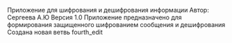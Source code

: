 Приложение для шифрования и дешифрования информации
Автор: Сергеева А.Ю
Версия 1.0
Приложение предназначено для формирования защищенного шифрованием сообщения и дешифрования
Создана новая ветвь fourth_edit
